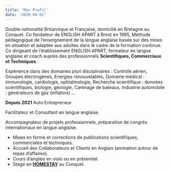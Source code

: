 ```yaml
---
title: 'Mon Profil'
date: '2020-04-02'
---
```


Double nationalité Britannique et Française, domicilié en Bretagne au Conquet.
Co fondateur de ENGLISH APART à Brest en 1985, Méthode pédagogique de l’enseignement
de la langue anglaise basée sur des mises en situation et adaptée aux adultes dans le cadre de
la formation continue.
Co dirigeant de l’établissement ENGLISH APART, formateur en langue anglaise et coach
auprès des professionnels **Scientifiques, Commerciaux et Techniques**.

Expérience dans des domaines pluri disciplinaires :
Contrôle aérien, Groupes électrogènes, Energies renouvelables, Domaine médical :
immunologie, cardiologie, ophtalmologie, Recherche scientifique : données scientifiques,
biologie, géologie, Carénage de bateaux, Industrie automobile : générateurs de gaz (inflators)
...

**Depuis 2021**
Auto Entrepreneur

Facilitateur et Consultant en langue anglaise.

Accompagnateur de projets professionnels, préparation de congrès internationaux en langue
anglaise.

- Mises en forme et corrections de publications scientifiques, commerciales et techniques.
- Accueil des Collaborateurs et Clients en Anglais (animation autour de repas d’affaires).
- Cours d’anglais en visio ou en présentiel.
- Stage en [**HOMESTAY**](https://www.airbnb.co.uk/rooms/48129938?guests=1&adults=1&s=67&unique_share_id=5975bc4a-836d-4e9a-8bb4-ebab0043591e) au Conquet.
